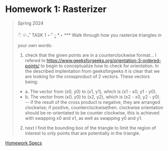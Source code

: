 # Homework 1: Rasterizer

> Spring 2024
>
>  ੈ ✩‧₊˚ TASK 1 ⋆·˚ ༘ *.⋆
> *** Walk through how you rasterize triangles in your own words:
> 1) check that the given points are in a counterclockwise format...
> I refered to https://www.geeksforgeeks.org/orientation-3-ordered-points/ to begin to conceptualize how to check for orientation. In the described implentation from geeksforgeeks it is clear that we are looking for the crossproduct of 2 vectors. These vectors being:
> - a. The vector from (x0, y0) to (x1, y1), which is (x1 - x0, y1 - y0).
> - b. The vector from (x0, y0) to (x2, y2), which is (x2 - x0, y2 - y0).
> -- if the result of the cross product is negative, they are arranged clockwise; if positive, counterclockwisethen. clockwise orientation should be re-orientated to be counter clockwise, this is achieved with swapping x0 and x1, as well as swapping y0 and y1.
> 2) next I find the bounding box of the triangle to limit the region of interest to only points that are potentially in the triangle. 

[Homework Specs](https://cs184.eecs.berkeley.edu/sp24/docs/hw1-spec)
